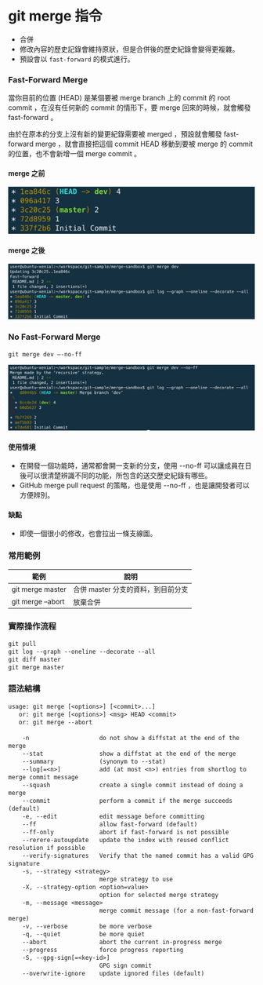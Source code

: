 # git merge 指令

* 合併
* 修改內容的歷史記錄會維持原狀，但是合併後的歷史紀錄會變得更複雜。
* 預設會以 `fast-forward` 的模式進行。

### Fast-Forward Merge

當你目前的位置 (HEAD) 是某個要被 merge branch 上的 commit 的 root commit ，在沒有任何新的 commit 的情形下，要 merge 回來的時候，就會觸發 fast-forward 。

由於在原本的分支上沒有新的變更紀錄需要被 merged ，預設就會觸發 fast-forward merge ，就會直接把這個 commit HEAD 移動到要被 merge 的 commit 的位置，也不會新增一個 merge commit 。

#### merge 之前

![](assets/before-fast-forward.png)
#### merge 之後

![](assets/fast-forward.png)

### No Fast-Forward Merge

```
git merge dev —-no-ff
```

![](assets/noff.png)

#### 使用情境

* 在開發一個功能時，通常都會開一支新的分支，使用 --no-ff 可以讓成員在日後可以很清楚辨識不同的功能，所包含的送交歷史紀錄有哪些。
* GitHub merge pull request 的策略，也是使用 --no-ff ，也是讓開發者可以方便辨別。

#### 缺點

* 即使一個很小的修改，也會拉出一條支線圖。


### 常用範例

| 範例               | 說明                    |
|------------------|-----------------------|
| git merge master | 合併 master 分支的資料，到目前分支 |
| git merge –abort | 放棄合併                  |

### 實際操作流程

```
git pull
git log --graph --oneline --decorate --all
git diff master
git merge master
```

### 語法結構

```
usage: git merge [<options>] [<commit>...]
   or: git merge [<options>] <msg> HEAD <commit>
   or: git merge --abort

    -n                    do not show a diffstat at the end of the merge
    --stat                show a diffstat at the end of the merge
    --summary             (synonym to --stat)
    --log[=<n>]           add (at most <n>) entries from shortlog to merge commit message
    --squash              create a single commit instead of doing a merge
    --commit              perform a commit if the merge succeeds (default)
    -e, --edit            edit message before committing
    --ff                  allow fast-forward (default)
    --ff-only             abort if fast-forward is not possible
    --rerere-autoupdate   update the index with reused conflict resolution if possible
    --verify-signatures   Verify that the named commit has a valid GPG signature
    -s, --strategy <strategy>
                          merge strategy to use
    -X, --strategy-option <option=value>
                          option for selected merge strategy
    -m, --message <message>
                          merge commit message (for a non-fast-forward merge)
    -v, --verbose         be more verbose
    -q, --quiet           be more quiet
    --abort               abort the current in-progress merge
    --progress            force progress reporting
    -S, --gpg-sign[=<key-id>]
                          GPG sign commit
    --overwrite-ignore    update ignored files (default)
```